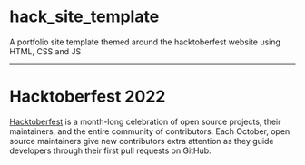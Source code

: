 # hack_site_template
A portfolio site template themed around the hacktoberfest website using HTML, CSS and JS

---
# Hacktoberfest 2022
[Hacktoberfest](https://hacktoberfest.digitalocean.com/) is a month-long celebration of open source projects, their maintainers, and the entire community of contributors. Each October, open source maintainers give new contributors extra attention as they guide developers through their first pull requests on GitHub.
